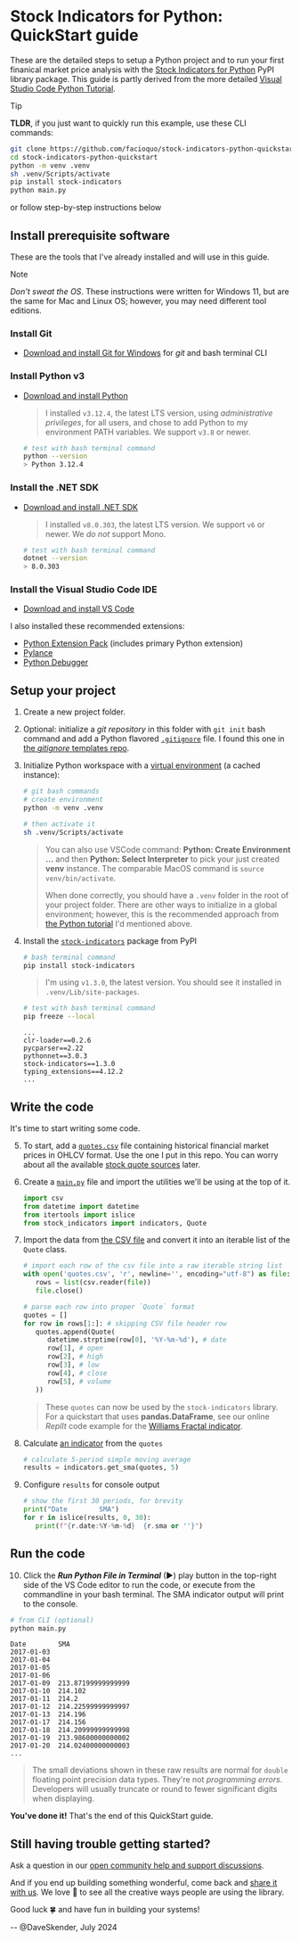 # Stock Indicators for Python: QuickStart guide

These are the detailed steps to setup a Python project and to run your first finanical market price analysis with the [Stock Indicators for Python](https://python.stockindicators.dev) PyPI library package.  This guide is partly derived from the more detailed [Visual Studio Code Python Tutorial](https://code.visualstudio.com/docs/python/python-tutorial).

> [!TIP]
> **TLDR**, if you just want to quickly run this example, use these CLI commands:
>
> ```bash
> git clone https://github.com/facioquo/stock-indicators-python-quickstart.git
> cd stock-indicators-python-quickstart
> python -m venv .venv
> sh .venv/Scripts/activate
> pip install stock-indicators
> python main.py
> ```
>
> or follow step-by-step instructions below

## Install prerequisite software

These are the tools that I've already installed and will use in this guide.

> [!NOTE]
> *Don't sweat the OS*.  These instructions were written for Windows 11, but are the same for Mac and Linux OS; however, you may need different tool editions.

### Install Git

- [Download and install Git for Windows](https://git-scm.com/download/win) for *git* and bash terminal CLI

### Install Python v3

- [Download and install Python](https://www.python.org/downloads)

   > I installed `v3.12.4`, the latest LTS version, using *administrative privileges*, for all users, and chose to add Python to my environment PATH variables.  We support `v3.8` or newer.

   ```bash
   # test with bash terminal command
   python --version
   > Python 3.12.4
   ```

### Install the .NET SDK

- [Download and install .NET SDK](https://dotnet.microsoft.com/en-us/download/visual-studio-sdks)

   > I installed `v8.0.303`, the latest LTS version.  We support `v6` or newer.  We *do not* support Mono.

   ```bash
   # test with bash terminal command
   dotnet --version
   > 8.0.303
   ```

### Install the Visual Studio Code IDE

- [Download and install VS Code](https://code.visualstudio.com/download)

I also installed these recommended extensions:

- [Python Extension Pack](https://marketplace.visualstudio.com/items?itemName=donjayamanne.python-extension-pack) (includes primary Python extension)
- [Pylance](https://marketplace.visualstudio.com/items?itemName=ms-python.vscode-pylance)
- [Python Debugger](https://marketplace.visualstudio.com/items?itemName=ms-python.debugpy)

## Setup your project

1. Create a new project folder.
2. Optional: initialize a *git repository* in this folder with `git init` bash command and add a Python flavored [`.gitignore`](.gitignore) file.  I found this one in [the *gitignore* templates repo](https://github.com/github/gitignore/blob/4488915eec0b3a45b5c63ead28f286819c0917de/Python.gitignore).
3. Initialize Python workspace with a [virtual environment](https://docs.python.org/3/tutorial/venv.html#creating-virtual-environments) (a cached instance):

   ```bash
   # git bash commands
   # create environment
   python -m venv .venv

   # then activate it
   sh .venv/Scripts/activate
   ```

   > You can also use VSCode command: **Python: Create Environment ...** and then **Python: Select Interpreter** to pick your just created **venv** instance.  The comparable MacOS command is `source venv/bin/activate`.
   >
   > When done correctly, you should have a `.venv` folder in the root of your project folder.  There are other ways to initialize in a global environment; however, this is the recommended approach from [the Python tutorial](https://code.visualstudio.com/docs/python/python-tutorial) I'd mentioned above.

4. Install the [`stock-indicators`](https://pypi.org/project/stock-indicators) package from PyPI

   ```bash
   # bash terminal command
   pip install stock-indicators
   ```

   > I'm using `v1.3.0`, the latest version.  You should see it installed in `.venv/Lib/site-packages`.

   ```bash
   # test with bash terminal command
   pip freeze --local
   ```

   ```console
   ...
   clr-loader==0.2.6
   pycparser==2.22
   pythonnet==3.0.3
   stock-indicators==1.3.0
   typing_extensions==4.12.2
   ...
   ```

## Write the code

It's time to start writing some code.

5. To start, add a [`quotes.csv`](quotes.csv) file containing historical financial market prices in OHLCV format.  Use the one I put in this repo.  You can worry about all the available [stock quote sources](https://github.com/DaveSkender/Stock.Indicators/discussions/579) later.

6. Create a [`main.py`](main.py) file and import the utilities we'll be using at the top of it.

   ```python
   import csv
   from datetime import datetime
   from itertools import islice
   from stock_indicators import indicators, Quote
   ```

7. Import the data from [the CSV file](quotes.csv) and convert it into an iterable list of the `Quote` class.

   ```python
   # import each row of the csv file into a raw iterable string list
   with open('quotes.csv', 'r', newline='', encoding="utf-8") as file:
      rows = list(csv.reader(file))
      file.close()

   # parse each row into proper `Quote` format
   quotes = []
   for row in rows[1:]: # skipping CSV file header row
      quotes.append(Quote(
         datetime.strptime(row[0], '%Y-%m-%d'), # date
         row[1], # open
         row[2], # high
         row[3], # low
         row[4], # close
         row[5], # volume
      ))
   ```

   > These `quotes` can now be used by the `stock-indicators` library.  For a quickstart that uses **pandas.DataFrame**, see our online *ReplIt* code example for the [Williams Fractal indicator](https://replit.com/@daveskender/Stock-Indicators-for-Python-Williams-Fractal).

8. Calculate [an indicator](https://python.stockindicators.dev/indicators/) from the `quotes`

   ```python
   # calculate 5-period simple moving average
   results = indicators.get_sma(quotes, 5)
   ```

9. Configure `results` for console output

   ```python
   # show the first 30 periods, for brevity
   print("Date        SMA")
   for r in islice(results, 0, 30):
      print(f"{r.date:%Y-%m-%d}  {r.sma or ''}")
   ```

## Run the code

10. Click the ***Run Python File in Terminal*** (&#9658;) play button in the top-right side of the VS Code editor to run the code, or execute from the commandline in your bash terminal.  The SMA indicator output will print to the console.

   ```bash
   # from CLI (optional)
   python main.py
   ```

   ```console
   Date        SMA
   2017-01-03
   2017-01-04
   2017-01-05
   2017-01-06
   2017-01-09  213.87199999999999
   2017-01-10  214.102
   2017-01-11  214.2
   2017-01-12  214.22599999999997
   2017-01-13  214.196
   2017-01-17  214.156
   2017-01-18  214.20999999999998
   2017-01-19  213.98600000000002
   2017-01-20  214.02400000000003
   ...
   ```

   > The small deviations shown in these raw results are normal for `double` floating point precision data types.  They're not *programming errors*.  Developers will usually truncate or round to fewer significant digits when displaying.

**You've done it!**  That's the end of this QuickStart guide.

## Still having trouble getting started?

Ask a question in our [open community help and support discussions](https://github.com/DaveSkender/Stock.Indicators/discussions/categories/help-and-support).

And if you end up building something wonderful, come back and [share it with us](https://github.com/DaveSkender/Stock.Indicators/discussions/categories/show-and-tell).  We love &#128150; to see all the creative ways people are using the library.

Good luck &#127808; and have fun in building your systems!

-- @DaveSkender, July 2024
